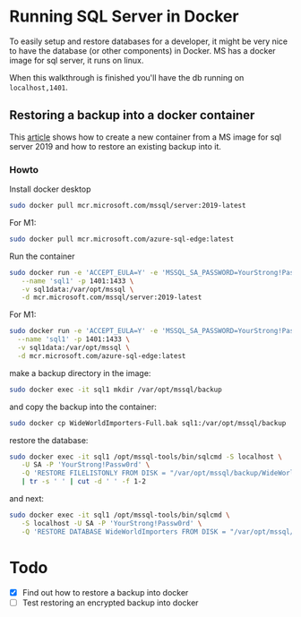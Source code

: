 # Running SQL Server in Docker
To easily setup and restore databases for a developer, it might be very nice to have the database (or other components) in Docker. MS has a docker image for sql server, it runs on linux.

When this walkthrough is finished you'll have the db running on `localhost,1401`.

## Restoring a backup into a docker container
This [article](https://docs.microsoft.com/en-us/sql/linux/tutorial-restore-backup-in-sql-server-container?view=sql-server-ver15) shows how to create a new container from a MS image for sql server 2019 and how to restore an existing backup into it.

### Howto
Install docker desktop
```bash
sudo docker pull mcr.microsoft.com/mssql/server:2019-latest
```
For M1:
```bash
sudo docker pull mcr.microsoft.com/azure-sql-edge:latest
```
Run the container
```bash
sudo docker run -e 'ACCEPT_EULA=Y' -e 'MSSQL_SA_PASSWORD=YourStrong!Passw0rd' \
   --name 'sql1' -p 1401:1433 \
   -v sql1data:/var/opt/mssql \
   -d mcr.microsoft.com/mssql/server:2019-latest
```
 For M1:
 ```bash
sudo docker run -e 'ACCEPT_EULA=Y' -e 'MSSQL_SA_PASSWORD=YourStrong!Passw0rd' \
   --name 'sql1' -p 1401:1433 \
   -v sql1data:/var/opt/mssql \
   -d mcr.microsoft.com/azure-sql-edge:latest
 ```
make a backup directory in the image:
```bash
sudo docker exec -it sql1 mkdir /var/opt/mssql/backup
```
and copy the backup into the container:
```bash
sudo docker cp WideWorldImporters-Full.bak sql1:/var/opt/mssql/backup
```
restore the database:
```bash
sudo docker exec -it sql1 /opt/mssql-tools/bin/sqlcmd -S localhost \
   -U SA -P 'YourStrong!Passw0rd' \
   -Q 'RESTORE FILELISTONLY FROM DISK = "/var/opt/mssql/backup/WideWorldImporters-Full.bak"' \
   | tr -s ' ' | cut -d ' ' -f 1-2
```
and next:
```bash
sudo docker exec -it sql1 /opt/mssql-tools/bin/sqlcmd \
   -S localhost -U SA -P 'YourStrong!Passw0rd' \
   -Q 'RESTORE DATABASE WideWorldImporters FROM DISK = "/var/opt/mssql/backup/WideWorldImporters-Full.bak" WITH MOVE "WWI_Primary" TO "/var/opt/mssql/data/WideWorldImporters.mdf", MOVE "WWI_UserData" TO "/var/opt/mssql/data/WideWorldImporters_userdata.ndf", MOVE "WWI_Log" TO "/var/opt/mssql/data/WideWorldImporters.ldf", MOVE "WWI_InMemory_Data_1" TO "/var/opt/mssql/data/WideWorldImporters_InMemory_Data_1"'
```
# Todo
* [x] Find out how to restore a backup into docker
* [ ] Test restoring an encrypted backup into docker